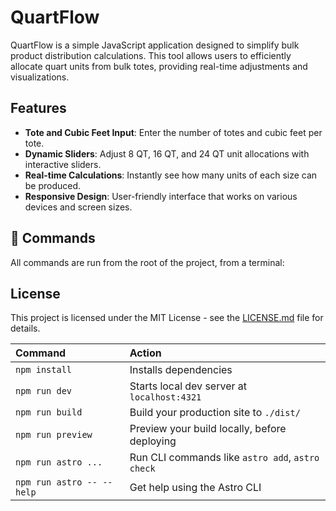 # QuartFlow

QuartFlow is a simple JavaScript application designed to simplify bulk product distribution calculations. This tool allows users to efficiently allocate quart units from bulk totes, providing real-time adjustments and visualizations.

## Features

- **Tote and Cubic Feet Input**: Enter the number of totes and cubic feet per tote.
- **Dynamic Sliders**: Adjust 8 QT, 16 QT, and 24 QT unit allocations with interactive sliders.
- **Real-time Calculations**: Instantly see how many units of each size can be produced.
- **Responsive Design**: User-friendly interface that works on various devices and screen sizes.

## 🧞 Commands

All commands are run from the root of the project, from a terminal:

## License

This project is licensed under the MIT License - see the [LICENSE.md](LICENSE.md) file for details.

| Command                   | Action                                           |
| :------------------------ | :----------------------------------------------- |
| `npm install`             | Installs dependencies                            |
| `npm run dev`             | Starts local dev server at `localhost:4321`      |
| `npm run build`           | Build your production site to `./dist/`          |
| `npm run preview`         | Preview your build locally, before deploying     |
| `npm run astro ...`       | Run CLI commands like `astro add`, `astro check` |
| `npm run astro -- --help` | Get help using the Astro CLI                     |